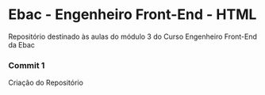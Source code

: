 # Ebac - Engenheiro Front-End - HTML
Repositório destinado às aulas do módulo 3 do Curso Engenheiro Front-End da Ebac


### Commit 1
Criação do Repositório
